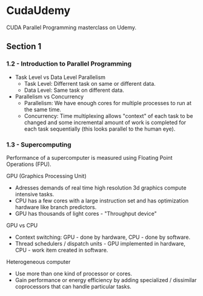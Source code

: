 # CudaUdemy
CUDA Parallel Programming masterclass on Udemy.

## Section 1

### 1.2 - Introduction to Parallel Programming

- Task Level vs Data Level Parallelism
  - Task Level: Differrent task on same or different data.
  - Data Level: Same task on different data.
- Parallelism vs Concurrency
  - Parallelism: We have enough cores for multiple processes to run at the same time.
  - Concurrency: Time multiplexing allows "context" of each task to be changed and some incremental amount of work is completed for each task sequentially (this looks parallel to the human eye).

### 1.3 - Supercomputing

Performance of a supercomputer is measured using Floating Point Operations (FPU).

GPU (Graphics Processing Unit)
- Adresses demands of real time high resolution 3d graphics compute intensive tasks.
- CPU has a few cores with a large instruction set and has optimization hardware like branch predictors.
- GPU has thousands of light cores - "Throughput device"

GPU vs CPU
- Context switching: GPU - done by hardware, CPU - done by software.
- Thread schedulers / dispatch units - GPU implemented in hardware, CPU - work item created in software.

Heterogeneous computer
- Use more than one kind of processor or cores.
- Gain performance or energy efficiency by adding specialized / dissimilar coprocessors that can handle particular tasks.
